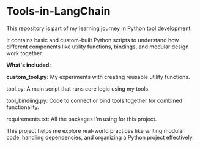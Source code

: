 # Tools-in-LangChain

This repository is part of my learning journey in Python tool development. 

It contains basic and custom-built Python scripts to understand how different components like utility functions, bindings, and modular design work together.

**What's included:**

**custom_tool.py:** My experiments with creating reusable utility functions.

tool.py: A main script that runs core logic using my tools.

tool_bindiing.py: Code to connect or bind tools together for combined functionality.

requirements.txt: All the packages I’m using for this project.

This project helps me explore real-world practices like writing modular code, handling dependencies, and organizing a Python project effectively.

